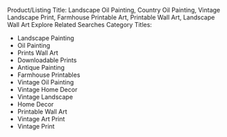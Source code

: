 Product/Listing Title: Landscape Oil Painting, Country Oil Painting, Vintage Landscape Print, Farmhouse Printable Art, Printable Wall Art, Landscape Wall Art
Explore Related Searches Category Titles:
- Landscape Painting
- Oil Painting
- Prints Wall Art
- Downloadable Prints
- Antique Painting
- Farmhouse Printables
- Vintage Oil Painting
- Vintage Home Decor
- Vintage Landscape
- Home Decor
- Printable Wall Art
- Vintage Art Print
- Vintage Print

